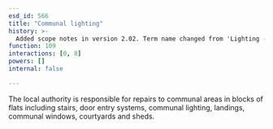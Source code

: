 ```yaml
---
esd_id: 566
title: "Communal lighting"
history: >-
  Added scope notes in version 2.02. Term name changed from 'Lighting - council communal flats' to 'Housing - council - lighting' in version 3.00. Name changed to 'Communal lighting' in version 4.00.
function: 109
interactions: [0, 8]
powers: []
internal: false

---
```


The local authority is responsible for repairs to communal areas in blocks of flats including stairs, door entry systems, communal lighting, landings, communal windows, courtyards and sheds.


